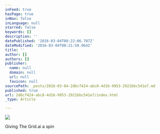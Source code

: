 ```yaml
---
inFeed: true
hasPage: true
inNav: false
inLanguage: null
starred: false
keywords: []
description: ''
datePublished: '2016-03-04T08:22:06.707Z'
dateModified: '2016-03-04T08:21:50.964Z'
title: ''
author: []
authors: []
publisher:
  name: null
  domain: null
  url: null
  favicon: null
sourcePath: _posts/2016-03-04-2d6cf424-abc8-4d16-9953-2921bbc541e7.md
published: true
url: 2d6cf424-abc8-4d16-9953-2921bbc541e7/index.html
_type: Article

---
```

![](https://the-grid-user-content.s3-us-west-2.amazonaws.com/7a8e5140-face-477b-80ac-5322596970d8.jpg)

Giving The Grid.ai a spin